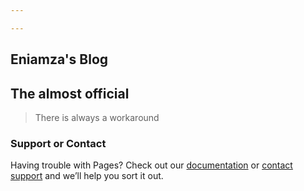 ```yaml
---

---
```

## Eniamza's Blog

## The almost official

> There is always a workaround

### Support or Contact

Having trouble with Pages? Check out our [documentation](https://help.github.com/categories/github-pages-basics/) or [contact support](https://github.com/contact) and we’ll help you sort it out.